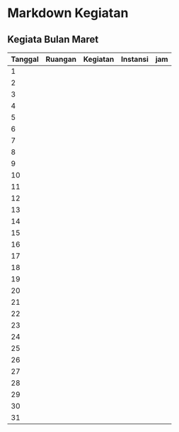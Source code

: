 # Markdown Kegiatan

<link rel="stylesheet" href="https://cdnjs.cloudflare.com/ajax/libs/KaTeX/0.5.1/katex.min.css">

<link rel="stylesheet" href="https://cdn.jsdelivr.net/github-markdown-css/2.2.1/github-markdown.css"/>

## Kegiata Bulan Maret

| Tanggal | Ruangan | Kegiatan | Instansi | jam |
| ------- | ------- | -------- | -------- | --- |
| 1       |         |
| 2       |         |
| 3       |         |
| 4       |         |
| 5       |         |
| 6       |         |
| 7       |         |
| 8       |         |
| 9       |         |
| 10      |         |
| 11      |         |
| 12      |         |
| 13      |         |
| 14      |         |
| 15      |         |
| 16      |         |
| 17      |         |
| 18      |         |
| 19      |         |
| 20      |         |
| 21      |         |
| 22      |         |
| 23      |         |
| 24      |         |
| 25      |         |
| 26      |         |
| 27      |         |
| 28      |         |
| 29      |         |
| 30      |         |
| 31      |         |

<!-- ## Links

[link text](http://dev.nodeca.com)

[link with title](http://nodeca.github.io/pica/demo/ "title text!")

Autoconverted link https://github.com/nodeca/pica (enable linkify to see)

## Images

![Minion](https://octodex.github.com/images/minion.png)
![Stormtroopocat](https://octodex.github.com/images/stormtroopocat.jpg "The Stormtroopocat")

Like links, Images also have a footnote style syntax

![Alt text][id]

With a reference later in the document defining the URL location:

[id]: https://octodex.github.com/images/dojocat.jpg "The Dojocat" -->
